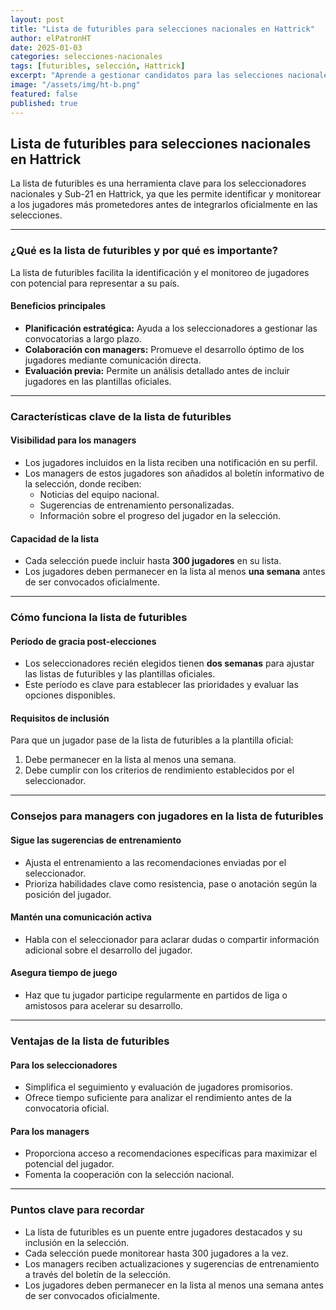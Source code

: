 ```yaml
---
layout: post
title: "Lista de futuribles para selecciones nacionales en Hattrick"
author: elPatronHT
date: 2025-01-03
categories: selecciones-nacionales
tags: [futuribles, selección, Hattrick]
excerpt: "Aprende a gestionar candidatos para las selecciones nacionales y maximizar el potencial de tus jugadores con la lista de futuribles."
image: "/assets/img/ht-b.png"
featured: false
published: true
---
```


## Lista de futuribles para selecciones nacionales en Hattrick

La lista de futuribles es una herramienta clave para los seleccionadores nacionales y Sub-21 en Hattrick, ya que les permite identificar y monitorear a los jugadores más prometedores antes de integrarlos oficialmente en las selecciones.

---

### ¿Qué es la lista de futuribles y por qué es importante?

La lista de futuribles facilita la identificación y el monitoreo de jugadores con potencial para representar a su país.

#### Beneficios principales

- **Planificación estratégica:** Ayuda a los seleccionadores a gestionar las convocatorias a largo plazo.
- **Colaboración con managers:** Promueve el desarrollo óptimo de los jugadores mediante comunicación directa.
- **Evaluación previa:** Permite un análisis detallado antes de incluir jugadores en las plantillas oficiales.

---

### Características clave de la lista de futuribles

#### Visibilidad para los managers

- Los jugadores incluidos en la lista reciben una notificación en su perfil.
- Los managers de estos jugadores son añadidos al boletín informativo de la selección, donde reciben:
  - Noticias del equipo nacional.
  - Sugerencias de entrenamiento personalizadas.
  - Información sobre el progreso del jugador en la selección.

#### Capacidad de la lista

- Cada selección puede incluir hasta **300 jugadores** en su lista.
- Los jugadores deben permanecer en la lista al menos **una semana** antes de ser convocados oficialmente.

---

### Cómo funciona la lista de futuribles

#### Período de gracia post-elecciones

- Los seleccionadores recién elegidos tienen **dos semanas** para ajustar las listas de futuribles y las plantillas oficiales.
- Este período es clave para establecer las prioridades y evaluar las opciones disponibles.

#### Requisitos de inclusión

Para que un jugador pase de la lista de futuribles a la plantilla oficial:

1. Debe permanecer en la lista al menos una semana.
2. Debe cumplir con los criterios de rendimiento establecidos por el seleccionador.

---

### Consejos para managers con jugadores en la lista de futuribles

#### Sigue las sugerencias de entrenamiento

- Ajusta el entrenamiento a las recomendaciones enviadas por el seleccionador.
- Prioriza habilidades clave como resistencia, pase o anotación según la posición del jugador.

#### Mantén una comunicación activa

- Habla con el seleccionador para aclarar dudas o compartir información adicional sobre el desarrollo del jugador.

#### Asegura tiempo de juego

- Haz que tu jugador participe regularmente en partidos de liga o amistosos para acelerar su desarrollo.

---

### Ventajas de la lista de futuribles

#### Para los seleccionadores

- Simplifica el seguimiento y evaluación de jugadores promisorios.
- Ofrece tiempo suficiente para analizar el rendimiento antes de la convocatoria oficial.

#### Para los managers

- Proporciona acceso a recomendaciones específicas para maximizar el potencial del jugador.
- Fomenta la cooperación con la selección nacional.

---

### Puntos clave para recordar

- La lista de futuribles es un puente entre jugadores destacados y su inclusión en la selección.
- Cada selección puede monitorear hasta 300 jugadores a la vez.
- Los managers reciben actualizaciones y sugerencias de entrenamiento a través del boletín de la selección.
- Los jugadores deben permanecer en la lista al menos una semana antes de ser convocados oficialmente.

